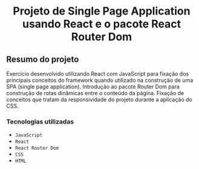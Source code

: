 <h1 align="center">Projeto de Single Page Application usando React e o pacote React Router Dom</h1>

## Resumo do projeto
Exercício desenvolvido utilizando React com JavaScript para fixação dos principais conceitos do framework quando utilizado na construção de uma SPA (single page application). Introdução ao pacote Router Dom para construção de rotas dinâmicas entre o conteúdo da página. Fixação de conceitos que tratam da responsividade do projeto durante a aplicação do CSS.
### Tecnologias utilizadas

- ``JavaScript``
- ``React``
- ``React Router Dom``
- ``CSS``
- ``HTML``
